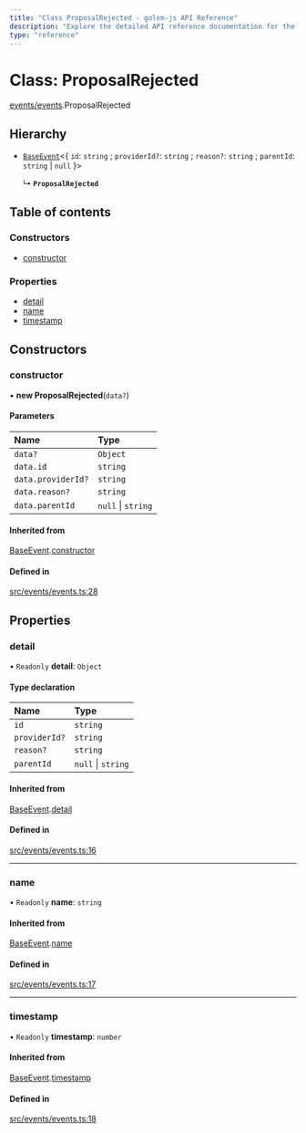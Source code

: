 ```yaml
---
title: "Class ProposalRejected - golem-js API Reference"
description: "Explore the detailed API reference documentation for the Class ProposalRejected within the golem-js SDK for the Golem Network."
type: "reference"
---
```

# Class: ProposalRejected

[events/events](../modules/events_events).ProposalRejected

## Hierarchy

- [`BaseEvent`](events_events.BaseEvent)<{ `id`: `string` ; `providerId?`: `string` ; `reason?`: `string` ; `parentId`: `string` \| ``null``  }\>

  ↳ **`ProposalRejected`**

## Table of contents

### Constructors

- [constructor](events_events.ProposalRejected#constructor)

### Properties

- [detail](events_events.ProposalRejected#detail)
- [name](events_events.ProposalRejected#name)
- [timestamp](events_events.ProposalRejected#timestamp)

## Constructors

### constructor

• **new ProposalRejected**(`data?`)

#### Parameters

| Name | Type |
| :------ | :------ |
| `data?` | `Object` |
| `data.id` | `string` |
| `data.providerId?` | `string` |
| `data.reason?` | `string` |
| `data.parentId` | ``null`` \| `string` |

#### Inherited from

[BaseEvent](events_events.BaseEvent).[constructor](events_events.BaseEvent#constructor)

#### Defined in

[src/events/events.ts:28](https://github.com/golemfactory/golem-js/blob/7024c70/src/events/events.ts#L28)

## Properties

### detail

• `Readonly` **detail**: `Object`

#### Type declaration

| Name | Type |
| :------ | :------ |
| `id` | `string` |
| `providerId?` | `string` |
| `reason?` | `string` |
| `parentId` | ``null`` \| `string` |

#### Inherited from

[BaseEvent](events_events.BaseEvent).[detail](events_events.BaseEvent#detail)

#### Defined in

[src/events/events.ts:16](https://github.com/golemfactory/golem-js/blob/7024c70/src/events/events.ts#L16)

___

### name

• `Readonly` **name**: `string`

#### Inherited from

[BaseEvent](events_events.BaseEvent).[name](events_events.BaseEvent#name)

#### Defined in

[src/events/events.ts:17](https://github.com/golemfactory/golem-js/blob/7024c70/src/events/events.ts#L17)

___

### timestamp

• `Readonly` **timestamp**: `number`

#### Inherited from

[BaseEvent](events_events.BaseEvent).[timestamp](events_events.BaseEvent#timestamp)

#### Defined in

[src/events/events.ts:18](https://github.com/golemfactory/golem-js/blob/7024c70/src/events/events.ts#L18)
